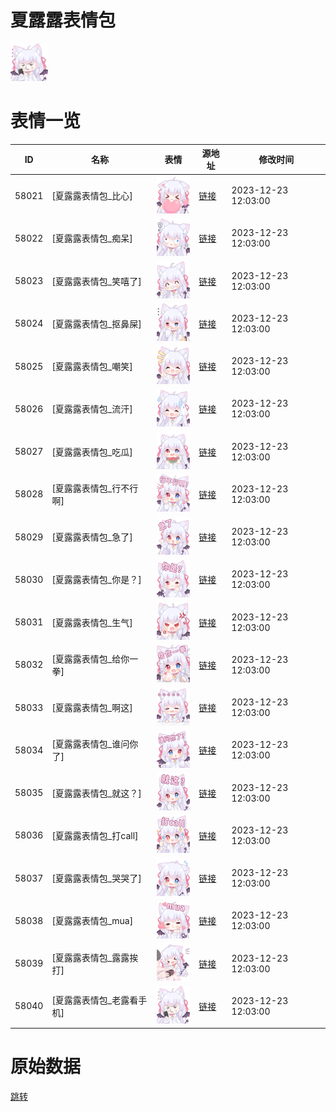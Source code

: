 # 夏露露表情包

<img src="./cover.png" height="60" alt="cover" />

# 表情一览

|ID|名称|表情|源地址|修改时间|
|----|----|----|----|----|
|58021|[夏露露表情包_比心]|<img src="./pic/058021_%5B夏露露表情包_比心%5D.png" height="60" alt="比心"/>|[链接](https://i0.hdslb.com/bfs/garb/ca823186a48818fdb5cbf67283b75fe03514b934.png)|2023-12-23 12:03:00|
|58022|[夏露露表情包_痴呆]|<img src="./pic/058022_%5B夏露露表情包_痴呆%5D.png" height="60" alt="痴呆"/>|[链接](https://i0.hdslb.com/bfs/garb/08bf04ec2af6f3cb02447790bfe8ffa2067fb523.png)|2023-12-23 12:03:00|
|58023|[夏露露表情包_笑嘻了]|<img src="./pic/058023_%5B夏露露表情包_笑嘻了%5D.png" height="60" alt="笑嘻了"/>|[链接](https://i0.hdslb.com/bfs/garb/5126577c37a6630382e71cd0ad90a8c733d61db6.png)|2023-12-23 12:03:00|
|58024|[夏露露表情包_抠鼻屎]|<img src="./pic/058024_%5B夏露露表情包_抠鼻屎%5D.png" height="60" alt="抠鼻屎"/>|[链接](https://i0.hdslb.com/bfs/garb/f57c7880dd604631f9e50758d478d99de6b15f88.png)|2023-12-23 12:03:00|
|58025|[夏露露表情包_嘲笑]|<img src="./pic/058025_%5B夏露露表情包_嘲笑%5D.png" height="60" alt="嘲笑"/>|[链接](https://i0.hdslb.com/bfs/garb/695771617909374fa5a94fb30a5d995d9c43504f.png)|2023-12-23 12:03:00|
|58026|[夏露露表情包_流汗]|<img src="./pic/058026_%5B夏露露表情包_流汗%5D.png" height="60" alt="流汗"/>|[链接](https://i0.hdslb.com/bfs/garb/abb7bb37de3fdda0110846d06b2cde396af60127.png)|2023-12-23 12:03:00|
|58027|[夏露露表情包_吃瓜]|<img src="./pic/058027_%5B夏露露表情包_吃瓜%5D.png" height="60" alt="吃瓜"/>|[链接](https://i0.hdslb.com/bfs/garb/1414af443c0622d0df81f34077ab0a3330195f7f.png)|2023-12-23 12:03:00|
|58028|[夏露露表情包_行不行啊]|<img src="./pic/058028_%5B夏露露表情包_行不行啊%5D.png" height="60" alt="行不行啊"/>|[链接](https://i0.hdslb.com/bfs/garb/e97c983746d6ec0df7b9eb6ac9391687ae78180e.png)|2023-12-23 12:03:00|
|58029|[夏露露表情包_急了]|<img src="./pic/058029_%5B夏露露表情包_急了%5D.png" height="60" alt="急了"/>|[链接](https://i0.hdslb.com/bfs/garb/8dca4cf177e4541ae1c14c3ff5d097f0eb548171.png)|2023-12-23 12:03:00|
|58030|[夏露露表情包_你是？]|<img src="./pic/058030_%5B夏露露表情包_你是？%5D.png" height="60" alt="你是？"/>|[链接](https://i0.hdslb.com/bfs/garb/72c9159b52b3f4ec77b262986c999bed4ebb61d1.png)|2023-12-23 12:03:00|
|58031|[夏露露表情包_生气]|<img src="./pic/058031_%5B夏露露表情包_生气%5D.png" height="60" alt="生气"/>|[链接](https://i0.hdslb.com/bfs/garb/cda10b72c61cf85e1087d820eb9c3603cffa54a1.png)|2023-12-23 12:03:00|
|58032|[夏露露表情包_给你一拳]|<img src="./pic/058032_%5B夏露露表情包_给你一拳%5D.png" height="60" alt="给你一拳"/>|[链接](https://i0.hdslb.com/bfs/garb/2b5337b352f44af240e106c0dbe784cf6c9f821e.png)|2023-12-23 12:03:00|
|58033|[夏露露表情包_啊这]|<img src="./pic/058033_%5B夏露露表情包_啊这%5D.png" height="60" alt="啊这"/>|[链接](https://i0.hdslb.com/bfs/garb/3fb03469efc80c1d0ccf1a09a8d7dc1361fca03e.png)|2023-12-23 12:03:00|
|58034|[夏露露表情包_谁问你了]|<img src="./pic/058034_%5B夏露露表情包_谁问你了%5D.png" height="60" alt="谁问你了"/>|[链接](https://i0.hdslb.com/bfs/garb/0a3ba2f93f5760df6165c305c8e3541c74b205d2.png)|2023-12-23 12:03:00|
|58035|[夏露露表情包_就这？]|<img src="./pic/058035_%5B夏露露表情包_就这？%5D.png" height="60" alt="就这？"/>|[链接](https://i0.hdslb.com/bfs/garb/a9a2e2fdcf5747092081cc3043f75c5e3bda2190.png)|2023-12-23 12:03:00|
|58036|[夏露露表情包_打call]|<img src="./pic/058036_%5B夏露露表情包_打call%5D.png" height="60" alt="打call"/>|[链接](https://i0.hdslb.com/bfs/garb/53161bb253aa2ca7d51b7ae11c9ca32e70344f29.png)|2023-12-23 12:03:00|
|58037|[夏露露表情包_哭哭了]|<img src="./pic/058037_%5B夏露露表情包_哭哭了%5D.png" height="60" alt="哭哭了"/>|[链接](https://i0.hdslb.com/bfs/garb/c391898a9ac5e68cf1726f086884965b3831eb11.png)|2023-12-23 12:03:00|
|58038|[夏露露表情包_mua]|<img src="./pic/058038_%5B夏露露表情包_mua%5D.png" height="60" alt="mua"/>|[链接](https://i0.hdslb.com/bfs/garb/fed2ae89fc20e0b05810db8aa6afecce7aa4575e.png)|2023-12-23 12:03:00|
|58039|[夏露露表情包_露露挨打]|<img src="./pic/058039_%5B夏露露表情包_露露挨打%5D.png" height="60" alt="露露挨打"/>|[链接](https://i0.hdslb.com/bfs/garb/585055bf66842fb7b54f06644f356a132d033b46.png)|2023-12-23 12:03:00|
|58040|[夏露露表情包_老露看手机]|<img src="./pic/058040_%5B夏露露表情包_老露看手机%5D.png" height="60" alt="老露看手机"/>|[链接](https://i0.hdslb.com/bfs/garb/051b8c6147dca4f1dfcb9f89b8acde154597bc40.png)|2023-12-23 12:03:00|

# 原始数据

[跳转](./raw.json)

